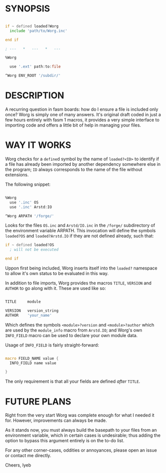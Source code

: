 # SYNOPSIS

```asm

if ~ defined loaded?Worg
  include 'path/to/Worg.inc'

end if

; ---   *   ---   *   ---

%Worg

  use '.ext' path:to:file

^Worg ENV_ROOT '/subdir/'

```

# DESCRIPTION

A recurring question in fasm boards: how do I ensure a file is included only once? Worg is simply one of many answers. It's original draft coded in just a few hours entirely with fasm 1 macros, it provides a very simple interface to importing code and offers a little bit of help in managing your files.

# WAY IT WORKS

Worg checks for a `define`d symbol by the name of `loaded?<ID>` to identify if a file has already been imported by another dependency somewhere else in the program; `ID` always corresponds to the name of the file without extensions.

The following snippet:

```asm

%Worg
  use '.inc' OS
  use '.inc' Arstd:IO

^Worg ARPATH '/forge/'

```

Looks for the files `OS.inc` and `Arstd/IO.inc` in the `/forge/` subdirectory of the environment variable ARPATH. This invocation will define the symbols `loaded?OS` and `loaded?Arstd.IO` if they are not defined already, such that:

```asm
if ~ defined loaded?OS
  ; will not be executed

end if

```

Uppon first being included, Worg inserts itself into the `loaded?` namespace to allow it's own status to be evaluated in this way.

In addition to file imports, Worg provides the macros `TITLE`, `VERSION` and `AUTHOR` to go along with it. These are used like so:

```asm

TITLE     module

VERSION   version_string
AUTHOR    'your_name'


```

Which defines the symbols `<module>?version` and `<module>?author` which are used by the `module_info` macro from `Arstd.IO`; and Worg's own `INFO_FIELD` macro can be used to declare your own module data.

Usage of `INFO_FIELD` is fairly straight-forward:

```asm

macro FIELD_NAME value {
  INFO_FIELD name value

}

```

The only requirement is that all your fields are defined *after* `TITLE`.

# FUTURE PLANS

Right from the very start Worg was complete enough for what I needed it for. However, improvements can always be made.

As it stands now, you must always build the basepath to your files from an environment variable, which in certain cases is undesirable; thus adding the option to bypass this argument entirely is on the to-do list.

For any other corner-cases, oddities or annoyances, please open an issue or contact me directly.

Cheers, lyeb
